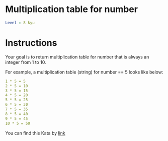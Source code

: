 # Multiplication table for number

```yaml
Level : 8 kyu
```



# Instructions
Your goal is to return multiplication table for number that is always an integer from 1 to 10.

For example, a multiplication table (string) for number == 5 looks like below:

```yaml
1 * 5 = 5
2 * 5 = 10
3 * 5 = 15
4 * 5 = 20
5 * 5 = 25
6 * 5 = 30
7 * 5 = 35
8 * 5 = 40
9 * 5 = 45
10 * 5 = 50
```

You can find this Kata by [link](https://www.codewars.com/kata/5a2fd38b55519ed98f0000ce/train/javascript)